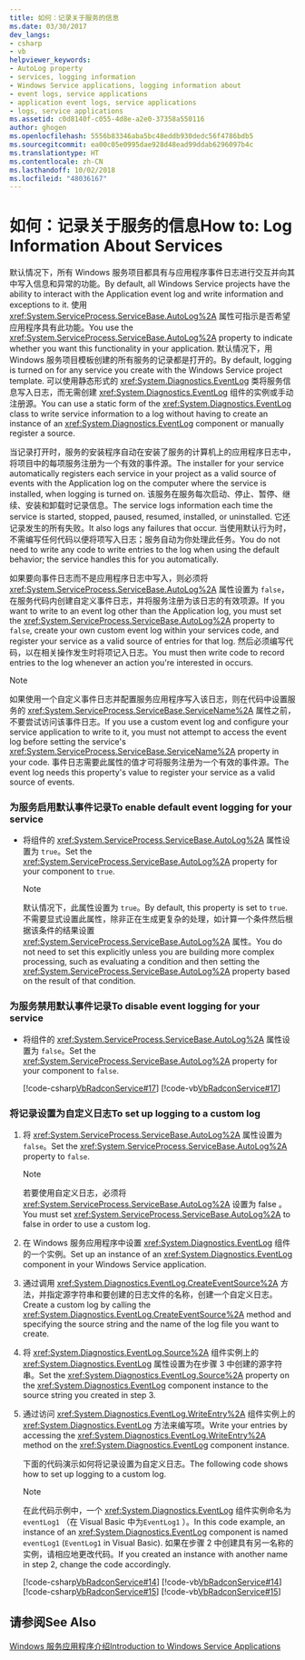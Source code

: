 ```yaml
---
title: 如何：记录关于服务的信息
ms.date: 03/30/2017
dev_langs:
- csharp
- vb
helpviewer_keywords:
- AutoLog property
- services, logging information
- Windows Service applications, logging information about
- event logs, service applications
- application event logs, service applications
- logs, service applications
ms.assetid: c0d8140f-c055-4d8e-a2e0-37358a550116
author: ghogen
ms.openlocfilehash: 5556b83346aba5bc48eddb930dedc56f4786bdb5
ms.sourcegitcommit: ea00c05e0995dae928d48ead99ddab6296097b4c
ms.translationtype: HT
ms.contentlocale: zh-CN
ms.lasthandoff: 10/02/2018
ms.locfileid: "48036167"
---
```

# <a name="how-to-log-information-about-services"></a><span data-ttu-id="b813e-102">如何：记录关于服务的信息</span><span class="sxs-lookup"><span data-stu-id="b813e-102">How to: Log Information About Services</span></span>
<span data-ttu-id="b813e-103">默认情况下，所有 Windows 服务项目都具有与应用程序事件日志进行交互并向其中写入信息和异常的功能。</span><span class="sxs-lookup"><span data-stu-id="b813e-103">By default, all Windows Service projects have the ability to interact with the Application event log and write information and exceptions to it.</span></span> <span data-ttu-id="b813e-104">使用 <xref:System.ServiceProcess.ServiceBase.AutoLog%2A> 属性可指示是否希望应用程序具有此功能。</span><span class="sxs-lookup"><span data-stu-id="b813e-104">You use the <xref:System.ServiceProcess.ServiceBase.AutoLog%2A> property to indicate whether you want this functionality in your application.</span></span> <span data-ttu-id="b813e-105">默认情况下，用 Windows 服务项目模板创建的所有服务的记录都是打开的。</span><span class="sxs-lookup"><span data-stu-id="b813e-105">By default, logging is turned on for any service you create with the Windows Service project template.</span></span> <span data-ttu-id="b813e-106">可以使用静态形式的 <xref:System.Diagnostics.EventLog> 类将服务信息写入日志，而无需创建 <xref:System.Diagnostics.EventLog> 组件的实例或手动注册源。</span><span class="sxs-lookup"><span data-stu-id="b813e-106">You can use a static form of the <xref:System.Diagnostics.EventLog> class to write service information to a log without having to create an instance of an <xref:System.Diagnostics.EventLog> component or manually register a source.</span></span>  
  
 <span data-ttu-id="b813e-107">当记录打开时，服务的安装程序自动在安装了服务的计算机上的应用程序日志中，将项目中的每项服务注册为一个有效的事件源。</span><span class="sxs-lookup"><span data-stu-id="b813e-107">The installer for your service automatically registers each service in your project as a valid source of events with the Application log on the computer where the service is installed, when logging is turned on.</span></span> <span data-ttu-id="b813e-108">该服务在服务每次启动、停止、暂停、继续、安装和卸载时记录信息。</span><span class="sxs-lookup"><span data-stu-id="b813e-108">The service logs information each time the service is started, stopped, paused, resumed, installed, or uninstalled.</span></span> <span data-ttu-id="b813e-109">它还记录发生的所有失败。</span><span class="sxs-lookup"><span data-stu-id="b813e-109">It also logs any failures that occur.</span></span> <span data-ttu-id="b813e-110">当使用默认行为时，不需编写任何代码以便将项写入日志；服务自动为你处理此任务。</span><span class="sxs-lookup"><span data-stu-id="b813e-110">You do not need to write any code to write entries to the log when using the default behavior; the service handles this for you automatically.</span></span>  
  
 <span data-ttu-id="b813e-111">如果要向事件日志而不是应用程序日志中写入，则必须将 <xref:System.ServiceProcess.ServiceBase.AutoLog%2A> 属性设置为 `false`，在服务代码内创建自定义事件日志，并将服务注册为该日志的有效项源。</span><span class="sxs-lookup"><span data-stu-id="b813e-111">If you want to write to an event log other than the Application log, you must set the <xref:System.ServiceProcess.ServiceBase.AutoLog%2A> property to `false`, create your own custom event log within your services code, and register your service as a valid source of entries for that log.</span></span> <span data-ttu-id="b813e-112">然后必须编写代码，以在相关操作发生时将项记入日志。</span><span class="sxs-lookup"><span data-stu-id="b813e-112">You must then write code to record entries to the log whenever an action you're interested in occurs.</span></span>  
  
> [!NOTE]
>  <span data-ttu-id="b813e-113">如果使用一个自定义事件日志并配置服务应用程序写入该日志，则在代码中设置服务的 <xref:System.ServiceProcess.ServiceBase.ServiceName%2A> 属性之前，不要尝试访问该事件日志。</span><span class="sxs-lookup"><span data-stu-id="b813e-113">If you use a custom event log and configure your service application to write to it, you must not attempt to access the event log before setting the service's <xref:System.ServiceProcess.ServiceBase.ServiceName%2A> property in your code.</span></span> <span data-ttu-id="b813e-114">事件日志需要此属性的值才可将服务注册为一个有效的事件源。</span><span class="sxs-lookup"><span data-stu-id="b813e-114">The event log needs this property's value to register your service as a valid source of events.</span></span>  
  
### <a name="to-enable-default-event-logging-for-your-service"></a><span data-ttu-id="b813e-115">为服务启用默认事件记录</span><span class="sxs-lookup"><span data-stu-id="b813e-115">To enable default event logging for your service</span></span>  
  
-   <span data-ttu-id="b813e-116">将组件的 <xref:System.ServiceProcess.ServiceBase.AutoLog%2A> 属性设置为 `true`。</span><span class="sxs-lookup"><span data-stu-id="b813e-116">Set the <xref:System.ServiceProcess.ServiceBase.AutoLog%2A> property for your component to `true`.</span></span>  
  
    > [!NOTE]
    >  <span data-ttu-id="b813e-117">默认情况下，此属性设置为 `true`。</span><span class="sxs-lookup"><span data-stu-id="b813e-117">By default, this property is set to `true`.</span></span> <span data-ttu-id="b813e-118">不需要显式设置此属性，除非正在生成更复杂的处理，如计算一个条件然后根据该条件的结果设置 <xref:System.ServiceProcess.ServiceBase.AutoLog%2A> 属性。</span><span class="sxs-lookup"><span data-stu-id="b813e-118">You do not need to set this explicitly unless you are building more complex processing, such as evaluating a condition and then setting the <xref:System.ServiceProcess.ServiceBase.AutoLog%2A> property based on the result of that condition.</span></span>  
  
### <a name="to-disable-event-logging-for-your-service"></a><span data-ttu-id="b813e-119">为服务禁用默认事件记录</span><span class="sxs-lookup"><span data-stu-id="b813e-119">To disable event logging for your service</span></span>  
  
-   <span data-ttu-id="b813e-120">将组件的 <xref:System.ServiceProcess.ServiceBase.AutoLog%2A> 属性设置为 `false`。</span><span class="sxs-lookup"><span data-stu-id="b813e-120">Set the <xref:System.ServiceProcess.ServiceBase.AutoLog%2A> property for your component to `false`.</span></span>  
  
     [!code-csharp[VbRadconService#17](../../../samples/snippets/csharp/VS_Snippets_VBCSharp/VbRadconService/CS/MyNewService.cs#17)]
     [!code-vb[VbRadconService#17](../../../samples/snippets/visualbasic/VS_Snippets_VBCSharp/VbRadconService/VB/MyNewService.vb#17)]  
  
### <a name="to-set-up-logging-to-a-custom-log"></a><span data-ttu-id="b813e-121">将记录设置为自定义日志</span><span class="sxs-lookup"><span data-stu-id="b813e-121">To set up logging to a custom log</span></span>  
  
1.  <span data-ttu-id="b813e-122">将 <xref:System.ServiceProcess.ServiceBase.AutoLog%2A> 属性设置为 `false`。</span><span class="sxs-lookup"><span data-stu-id="b813e-122">Set the <xref:System.ServiceProcess.ServiceBase.AutoLog%2A> property to `false`.</span></span>  
  
    > [!NOTE]
    >  <span data-ttu-id="b813e-123">若要使用自定义日志，必须将 <xref:System.ServiceProcess.ServiceBase.AutoLog%2A> 设置为 false 。</span><span class="sxs-lookup"><span data-stu-id="b813e-123">You must set <xref:System.ServiceProcess.ServiceBase.AutoLog%2A> to false in order to use a custom log.</span></span>  
  
2.  <span data-ttu-id="b813e-124">在 Windows 服务应用程序中设置 <xref:System.Diagnostics.EventLog> 组件的一个实例。</span><span class="sxs-lookup"><span data-stu-id="b813e-124">Set up an instance of an <xref:System.Diagnostics.EventLog> component in your Windows Service application.</span></span>  
  
3.  <span data-ttu-id="b813e-125">通过调用 <xref:System.Diagnostics.EventLog.CreateEventSource%2A> 方法，并指定源字符串和要创建的日志文件的名称，创建一个自定义日志。</span><span class="sxs-lookup"><span data-stu-id="b813e-125">Create a custom log by calling the <xref:System.Diagnostics.EventLog.CreateEventSource%2A> method and specifying the source string and the name of the log file you want to create.</span></span>  
  
4.  <span data-ttu-id="b813e-126">将 <xref:System.Diagnostics.EventLog.Source%2A> 组件实例上的 <xref:System.Diagnostics.EventLog> 属性设置为在步骤 3 中创建的源字符串。</span><span class="sxs-lookup"><span data-stu-id="b813e-126">Set the <xref:System.Diagnostics.EventLog.Source%2A> property on the <xref:System.Diagnostics.EventLog> component instance to the source string you created in step 3.</span></span>  
  
5.  <span data-ttu-id="b813e-127">通过访问 <xref:System.Diagnostics.EventLog.WriteEntry%2A> 组件实例上的 <xref:System.Diagnostics.EventLog> 方法来编写项。</span><span class="sxs-lookup"><span data-stu-id="b813e-127">Write your entries by accessing the <xref:System.Diagnostics.EventLog.WriteEntry%2A> method on the <xref:System.Diagnostics.EventLog> component instance.</span></span>  
  
     <span data-ttu-id="b813e-128">下面的代码演示如何将记录设置为自定义日志。</span><span class="sxs-lookup"><span data-stu-id="b813e-128">The following code shows how to set up logging to a custom log.</span></span>  
  
    > [!NOTE]
    >  <span data-ttu-id="b813e-129">在此代码示例中，一个 <xref:System.Diagnostics.EventLog> 组件实例命名为 `eventLog1` （在 Visual Basic 中为`EventLog1` ）。</span><span class="sxs-lookup"><span data-stu-id="b813e-129">In this code example, an instance of an <xref:System.Diagnostics.EventLog> component is named `eventLog1` (`EventLog1` in Visual Basic).</span></span> <span data-ttu-id="b813e-130">如果在步骤 2 中创建具有另一名称的实例，请相应地更改代码。</span><span class="sxs-lookup"><span data-stu-id="b813e-130">If you created an instance with another name in step 2, change the code accordingly.</span></span>  
  
     [!code-csharp[VbRadconService#14](../../../samples/snippets/csharp/VS_Snippets_VBCSharp/VbRadconService/CS/MyNewService.cs#14)]
     [!code-vb[VbRadconService#14](../../../samples/snippets/visualbasic/VS_Snippets_VBCSharp/VbRadconService/VB/MyNewService.vb#14)]  
    [!code-csharp[VbRadconService#15](../../../samples/snippets/csharp/VS_Snippets_VBCSharp/VbRadconService/CS/MyNewService.cs#15)]
    [!code-vb[VbRadconService#15](../../../samples/snippets/visualbasic/VS_Snippets_VBCSharp/VbRadconService/VB/MyNewService.vb#15)]  
  
## <a name="see-also"></a><span data-ttu-id="b813e-131">请参阅</span><span class="sxs-lookup"><span data-stu-id="b813e-131">See Also</span></span>  
 [<span data-ttu-id="b813e-132">Windows 服务应用程序介绍</span><span class="sxs-lookup"><span data-stu-id="b813e-132">Introduction to Windows Service Applications</span></span>](../../../docs/framework/windows-services/introduction-to-windows-service-applications.md)
